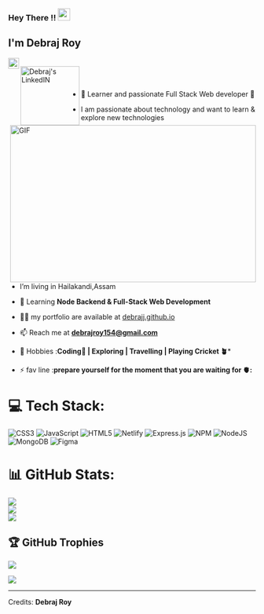 ### Hey There !! <img src="https://media.giphy.com/media/hvRJCLFzcasrR4ia7z/giphy.gif" width="25px">
## I'm Debraj Roy
<a href="https://www.linkedin.com/in/debrajj/">
  <img align="left" alt="Debraj's LinkedIN" width="22px" src="https://raw.githubusercontent.com/peterthehan/peterthehan/master/assets/linkedin.svg" />
</a>
<br>
<a href="https://debrajj.github.io/">
  <img align="left" alt="Debraj's LinkedIN" width="120px" src="https://encrypted-tbn0.gstatic.com/images?q=tbn:ANd9GcS-IjFQsSsuejWmnFaQ24eSmP_PfCrqBjXJSg&usqp=CAU" />
</a>
<br>
<br>

 <img align="right" alt="GIF" src="https://github.com/abhisheknaiidu/abhisheknaiidu/blob/master/code.gif?raw=true" width="500" height="320" />
 

 - 🔭 Learner and passionate Full Stack Web developer 🚀

 - I am passionate about technology and want to learn & explore new technologies

 - I’m living  in Hailakandi,Assam

- 🌱 Learning **Node Backend & Full-Stack Web Development**

- 👨‍💻  my portfolio are available at [debrajj.github.io](https://debrajj.github.io/)

- 📫 Reach me at  **debrajroy154@gmail.com**

- 🎯 Hobbies :**Coding📕 | Exploring | Travelling | Playing Cricket 🪴***

- ⚡ fav line :**prepare yourself for the moment that you are waiting for 🫀:**


# 💻 Tech Stack:
![CSS3](https://img.shields.io/badge/css3-%231572B6.svg?style=for-the-badge&logo=css3&logoColor=white) ![JavaScript](https://img.shields.io/badge/javascript-%23323330.svg?style=for-the-badge&logo=javascript&logoColor=%23F7DF1E) ![HTML5](https://img.shields.io/badge/html5-%23E34F26.svg?style=for-the-badge&logo=html5&logoColor=white) ![Netlify](https://img.shields.io/badge/netlify-%23000000.svg?style=for-the-badge&logo=netlify&logoColor=#00C7B7) ![Express.js](https://img.shields.io/badge/express.js-%23404d59.svg?style=for-the-badge&logo=express&logoColor=%2361DAFB) ![NPM](https://img.shields.io/badge/NPM-%23000000.svg?style=for-the-badge&logo=npm&logoColor=white) ![NodeJS](https://img.shields.io/badge/node.js-6DA55F?style=for-the-badge&logo=node.js&logoColor=white) ![MongoDB](https://img.shields.io/badge/MongoDB-%234ea94b.svg?style=for-the-badge&logo=mongodb&logoColor=white) 	![Figma](https://img.shields.io/badge/figma-%23F24E1E.svg?style=for-the-badge&logo=figma&logoColor=white)
# 📊 GitHub Stats:
![](https://github-readme-stats.vercel.app/api?username=debrajj&theme=dark&hide_border=false&include_all_commits=false&count_private=false)<br/>
![](https://github-readme-streak-stats.herokuapp.com/?user=debrajj&theme=dark&hide_border=false)<br/>
![](https://github-readme-stats.vercel.app/api/top-langs/?username=debrajj&theme=dark&hide_border=false&include_all_commits=false&count_private=false&layout=compact)

## 🏆 GitHub Trophies
![](https://github-profile-trophy.vercel.app/?username=debrajj&theme=radical&no-frame=false&no-bg=true&margin-w=4)


[![](https://visitcount.itsvg.in/api?id=debrajj&icon=0&color=0)](https://visitcount.itsvg.in)

---------
Credits: **Debraj Roy**
